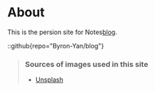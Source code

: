 # About
This is the persion site for Notes[blog](https://github.com/Byron-Yan/blog).

::github{repo="Byron-Yan/blog"}

> ### Sources of images used in this site
> - [Unsplash](https://unsplash.com/)
